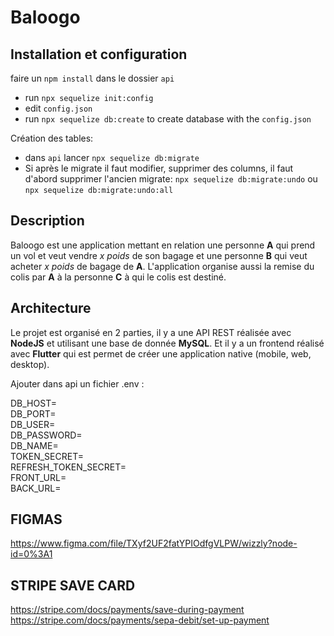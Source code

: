 # Baloogo

## Installation et configuration

faire un ```npm install``` dans le dossier ```api```
- run ```npx sequelize init:config```
- edit ```config.json```
- run ```npx sequelize db:create``` to create database with the ```config.json```

Création des tables:
- dans ```api``` lancer ```npx sequelize db:migrate```
- Si après le migrate il faut modifier, supprimer des columns, il faut d'abord supprimer l'ancien migrate: ```npx sequelize db:migrate:undo``` ou ```npx sequelize db:migrate:undo:all```

## Description

Baloogo est une application mettant en relation une personne **A** qui prend un vol et veut vendre *x poids* de son 
bagage et une personne **B** qui veut acheter *x poids* de bagage de **A**.
L'application organise aussi la remise du colis par **A** à la personne **C** à qui le colis est destiné.

## Architecture

Le projet est organisé en 2 parties, il y a une API REST réalisée avec **NodeJS** et utilisant une base de donnée 
**MySQL**. Et il y a un frontend réalisé avec **Flutter** qui est permet de créer une application native (mobile, web, 
desktop).

Ajouter dans api un fichier .env :

DB_HOST=<br>
DB_PORT=<br>
DB_USER=<br>
DB_PASSWORD=<br>
DB_NAME=<br>
TOKEN_SECRET=<br>
REFRESH_TOKEN_SECRET=<br>
FRONT_URL=<br>
BACK_URL=

## FIGMAS
https://www.figma.com/file/TXyf2UF2fatYPIOdfgVLPW/wizzly?node-id=0%3A1

## STRIPE SAVE CARD 
https://stripe.com/docs/payments/save-during-payment
https://stripe.com/docs/payments/sepa-debit/set-up-payment
